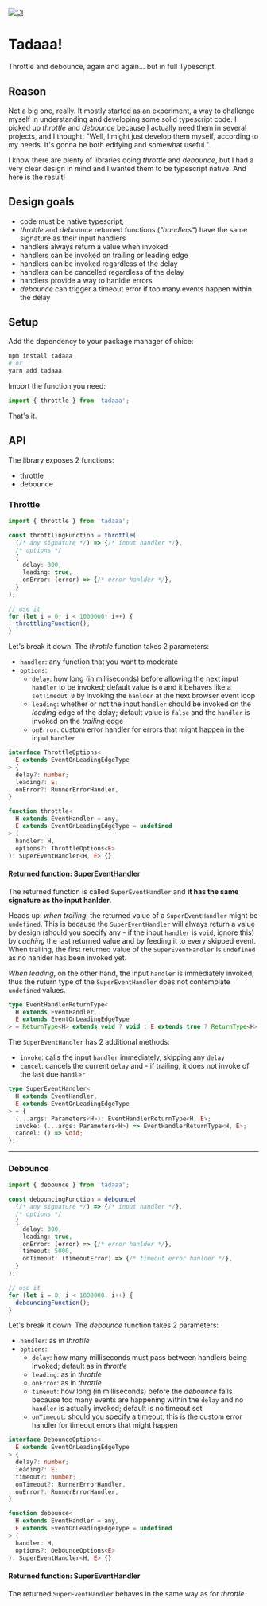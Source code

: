 [![CI](https://github.com/ilmente/tadaaa/actions/workflows/main.yml/badge.svg)](https://github.com/ilmente/tadaaa/actions/workflows/main.yml)

# Tadaaa!

Throttle and debounce, again and again... but in full Typescript.

## Reason

Not a big one, really. It mostly started as an experiment, a way to challenge myself in understanding and developing some solid typescript code.
I picked up *throttle* and *debounce* because I actually need them in several projects, and I thought:
"Well, I might just develop them myself, according to my needs. It's gonna be both edifying and somewhat useful.".

I know there are plenty of libraries doing *throttle* and *debounce*, but I had a very clear design in mind and I wanted them to be typescript native.
And here is the result!

## Design goals

- code must be native typescript;
- *throttle* and *debounce* returned functions (*"handlers"*) have the same signature as their input handlers
- handlers always return a value when invoked
- handlers can be invoked on trailing or leading edge
- handlers can be invoked regardless of the delay
- handlers can be cancelled regardless of the delay
- handlers provide a way to hanldle errors
- *debounce* can trigger a timeout error if too many events happen within the delay

## Setup

Add the dependency to your package manager of chice:

```bash
npm install tadaaa
# or
yarn add tadaaa
```

Import the function you need:

```ts
import { throttle } from 'tadaaa';
```

That's it.

## API

The library exposes 2 functions:
- throttle
- debounce

### Throttle

```ts
import { throttle } from 'tadaaa';

const throttlingFunction = throttle(
  (/* any signature */) => {/* input handler */},
  /* options */
  {
    delay: 300,
    leading: true,
    onError: (error) => {/* error hanlder */},
  }
);

// use it
for (let i = 0; i < 1000000; i++) {
  throttlingFunction();
}
```

Let's break it down. The *throttle* function takes 2 parameters:
- `handler`: any function that you want to moderate
- `options`:
  - `delay`: how long (in milliseconds) before allowing the next input `handler` to be invoked; default value is `0` and it behaves like a `setTimeout 0` by invoking the `hanlder` at the next browser event loop
  - `leading`: whether or not the input `handler` should be invoked on the *leading* edge of the delay; default value is `false` and the `handler` is invoked on the *trailing* edge
  - `onError`: custom error handler for errors that might happen in the input `handler`

```ts
interface ThrottleOptions<
  E extends EventOnLeadingEdgeType
> {
  delay?: number;
  leading?: E;
  onError?: RunnerErrorHandler,
}

function throttle<
  H extends EventHandler = any,
  E extends EventOnLeadingEdgeType = undefined
> (
  handler: H,
  options?: ThrottleOptions<E>
): SuperEventHandler<H, E> {}
```

#### Returned function: **SuperEventHandler**

The returned function is called `SuperEventHandler` and **it has the same signature as the input hanlder**.

Heads up: *when trailing*, the returned value of a `SuperEventHandler` might be `undefined`.
This is because the `SuperEventHandler` will always return a value by design (should you specify any - if the input `handler` is `void`, ignore this) by *caching* the last returned value and by feeding it to every skipped event.
When trailing, the first returned value of the `SuperEventHandler` is `undefined` as no hanlder has been invoked yet.

*When leading*, on the other hand, the input `handler` is immediately invoked, thus the ruturn type of the `SuperEventHandler` does not contemplate `undefined` values.

```ts
type EventHandlerReturnType<
  H extends EventHandler,
  E extends EventOnLeadingEdgeType
> = ReturnType<H> extends void ? void : E extends true ? ReturnType<H> : ReturnType<H> | undefined;
```

The `SuperEventHandler` has 2 additional methods:
- `invoke`: calls the input `handler` immediately, skipping any `delay`
- `cancel`: cancels the current `delay` and - if trailing, it does not invoke of the last due `handler`

```ts
type SuperEventHandler<
  H extends EventHandler,
  E extends EventOnLeadingEdgeType
> = {
  (...args: Parameters<H>): EventHandlerReturnType<H, E>;
  invoke: (...args: Parameters<H>) => EventHandlerReturnType<H, E>;
  cancel: () => void;
};
```

---

### Debounce

```ts
import { debounce } from 'tadaaa';

const debouncingFunction = debounce(
  (/* any signature */) => {/* input handler */},
  /* options */
  {
    delay: 300,
    leading: true,
    onError: (error) => {/* error hanlder */},
    timeout: 5000,
    onTimeout: (timeoutError) => {/* timeout error hanlder */},
  }
);

// use it
for (let i = 0; i < 1000000; i++) {
  debouncingFunction();
}
```

Let's break it down. The *debounce* function takes 2 parameters:
- `handler`: as in *throttle*
- `options`:
  - `delay`: how many milliseconds must pass between handlers being invoked; default as in *throttle*
  - `leading`: as in *throttle*
  - `onError`: as in *throttle*
  - `timeout`: how long (in milliseconds) before the *debounce* fails because too many events are happening within the `delay` and no `handler` is actually invoked; default is no timeout set
  - `onTimeout`: should you specify a timeout, this is the custom error handler for timeout errors that might happen

```ts
interface DebounceOptions<
  E extends EventOnLeadingEdgeType
> {
  delay?: number;
  leading?: E;
  timeout?: number;
  onTimeout?: RunnerErrorHandler,
  onError?: RunnerErrorHandler,
}

function debounce<
  H extends EventHandler = any,
  E extends EventOnLeadingEdgeType = undefined
> (
  handler: H,
  options?: DebounceOptions<E>
): SuperEventHandler<H, E> {}
```

#### Returned function: **SuperEventHandler**

The returned `SuperEventHandler` behaves in the same way as for *throttle*.


